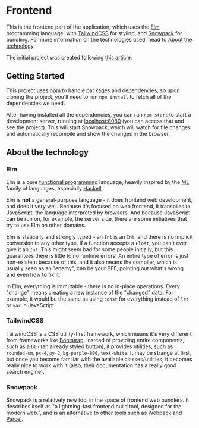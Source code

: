 # Frontend

This is the frontend part of the application, which uses the [Elm](https://elm-lang.org) programming language, with [TailwindCSS](https://tailwindcss.com) for styling, and [Snowpack](https://www.snowpack.dev/) for bundling. For more information on the technologies used, head to [About the technology](<##About\ the\ technology>).

The initial project was created following [this article](https://dev.to/mickeyvip/creating-an-elm-project-with-snowpack-1c1b).

## Getting Started

This project uses [npm](https://www.npmjs.com/) to handle packages and dependencies, so upon cloning the project, you'll need to run `npm install` to fetch all of the dependencies we need.

After having installed all the dependencies, you can run `npm start` to start a development server, running at [localhost:8080](localhost:8080) (you can access that and see the project). This will start Snowpack, which will watch for file changes and automatically recompile and show the changes in the browser.

## About the technology

### Elm

Elm is a pure [functional programming](https://en.wikipedia.org/wiki/Functional_programming) language, heavily inspired by the [ML](<https://en.wikipedia.org/wiki/ML_(programming_language)>) family of languages, especially [Haskell](https://www.haskell.org/).

Elm is **not** a general-purpose language - it does frontend web development, and does it very well. Because it's focused on web frontend, it transpiles to JavaScript, the language interpreted by browsers. And because JavaScript can be run on, for example, the server side, there are some initiatives that try to use Elm on other domains.

Elm is statically and strongly typed - an `Int` is an `Int`, and there is no implicit conversion to any other type. If a function accepts a `Float`, you can't ever give it an `Int`. This might seem bad for some people initially, but this guarantees there is little to no runtime errors! An entire type of error is just non-existent because of this, and it also means the compiler, which is usually seen as an "enemy", can be your BFF, pointing out what's wrong and even how to fix it.

In Elm, everything is immutable - there is no in-place operations. Every "change" means creating a new instance of the "changed" data. For example, it would be the same as using `const` for everything instead of `let` or `var` in JavaScript.

### TailwindCSS

TailwindCSS is a CSS utility-first framework, which means it's very different from frameworks like [Bootstrap](https://getbootstrap.com/). Instead of providing entire components, such as a `btn` (an already styled button), it provides utilities, such as `rounded-sm`, `px-4`, `py-2`, `bg-purple-800`, `text-white`. It may be strange at first, but once you become familiar with the available classes/utilities, it becomes really nice to work with it (also, their documentation has a really good search engine).

### Snowpack

Snowpack is a relatively new tool in the space of frontend web bundlers. It describes itself as "a lightning-fast frontend build tool, designed for the modern web.", and is an alternative to other tools such as [Webpack](https://webpack.js.org/) and [Parcel](https://parceljs.org/).
